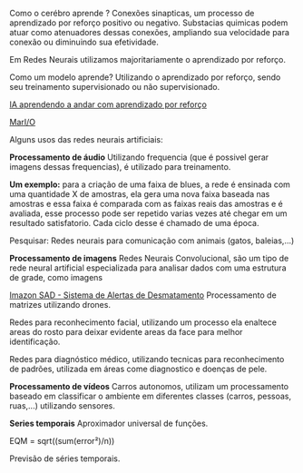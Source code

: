 
Como o cerébro aprende ? 
Conexões sinapticas, um processo de aprendizado por reforço positivo ou negativo.
Substacias quimicas podem atuar como atenuadores dessas conexões, ampliando sua velocidade para conexão ou diminuindo sua efetividade.

Em Redes Neurais utilizamos majoritariamente o aprendizado por reforço.

Como um modelo aprende?
Utilizando o aprendizado por reforço, sendo seu treinamento supervisionado ou não supervisionado.

[IA aprendendo a andar com aprendizado por reforço](https://www.youtube.com/watch?v=L_4BPjLBF4)

[MarI/O](https://www.youtube.com/watch?v=qv6UVOQ0F44)

Alguns usos das redes neurais artificiais: 

**Processamento de áudio**
Utilizando frequencia (que é possivel gerar imagens dessas frequencias), é utilizado para treinamento.

**Um exemplo:** para a criação de uma faixa de blues, a rede é ensinada com uma quantidade X de amostras, ela gera uma nova faixa baseada nas amostras e essa faixa é comparada com as faixas reais das amostras e é avaliada, esse processo pode ser repetido varias vezes até chegar em um resultado satisfatorio. Cada ciclo desse é chamado de uma época.

Pesquisar: Redes neurais para comunicação com animais (gatos, baleias,...)

**Processamento de imagens**
Redes Neurais Convolucional, são um tipo de rede neural artificial especializada para analisar dados com uma estrutura de grade, como imagens

[Imazon SAD - Sistema de Alertas de Desmatamento](https://imazon.org.br/categorias/sad/) 
Processamento de matrizes utilizando drones.

Redes para reconhecimento facial, utilizando um processo ela enaltece areas do rosto para deixar evidente areas da face para melhor identificação.

Redes para diagnóstico médico, utilizando tecnicas para reconhecimento de padrões, utilizada em áreas come diagnostico e doenças de pele.

**Processamento de vídeos**
Carros autonomos, utilizam um processamento baseado em classificar o ambiente em diferentes classes (carros, pessoas, ruas,...) utilizando sensores.

**Series temporais**
Aproximador universal de funções.

EQM = sqrt((sum(error²)/n))

Previsão de séries temporais.



